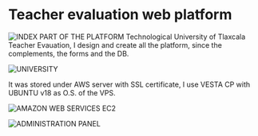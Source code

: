 # Teacher evaluation web platform

![INDEX PART OF THE PLATFORM](https://i.ibb.co/PxGc0J8/TEWPV1.jpg)
 Technological University of Tlaxcala Teacher Evauation, I design and create all the platform, since the complements, the forms and the DB.
 
 ![UNIVERSITY](https://i.ibb.co/gRtVDHZ/logo.png)
 
 It was stored under AWS server with SSL certificate, I use VESTA CP with UBUNTU v18 as O.S. of the VPS.
 
![AMAZON WEB SERVICES EC2](https://i.ytimg.com/vi/xYEvbneAhk4/maxresdefault.jpg)


![ADMINISTRATION PANEL](https://vestacp.com/img/features-slider/user.png)

